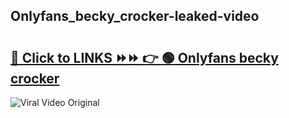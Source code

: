
 ## Onlyfans_becky_crocker-leaked-video 

# <h2><a href="https://clipsfans.com/Onlyfans_becky_crocker&ref=git">🔗 Click to LINKS ⏩⏩ 👉 🟢 Onlyfans becky crocker </a></h2>

<a href="https://clipsfans.com/Onlyfans_becky_crocker&ref=git" rel="nofollow" data-target="animated-image.originalLink"><img src="https://i.ibb.co.com/xMMVF88/686577567.gif" alt="Viral Video Original" style="max-width: 100%; display: inline-block;" data-target="animated-image.originalImage"></a>
